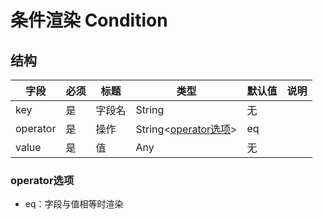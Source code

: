 # 条件渲染 Condition

## 结构
| 字段       | 必须  | 标题  | 类型                                | 默认值 | 说明  |
|----------|-----|-----|-----------------------------------|-----|-----|
| key      | 是   | 字段名 | String                            | 无   |     |
| operator | 是   | 操作  | String<[operator选项](#operator选项)> | eq  |     |
| value    | 是   | 值   | Any                               | 无   |     |

### operator选项

- eq：字段与值相等时渲染